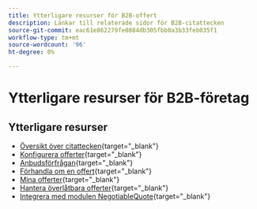```yaml
---
title: Ytterligare resurser för B2B-offert
description: Länkar till relaterade sidor för B2B-citattecken
source-git-commit: eac61e862279fe0884db305fbb0a3b33feb035f1
workflow-type: tm+mt
source-wordcount: '96'
ht-degree: 0%

---
```


# Ytterligare resurser för B2B-företag

## Ytterligare resurser

- [Översikt över citattecken](https://experienceleague.adobe.com/docs/commerce-admin/b2b/quotes/quotes.html){target="_blank"}
- [Konfigurera offerter](https://experienceleague.adobe.com/docs/commerce-admin/b2b/quotes/configure-quotes.html){target="_blank"}
- [Anbudsförfrågan](https://experienceleague.adobe.com/docs/commerce-admin/b2b/quotes/quote-request.html){target="_blank"}
- [Förhandla om en offert](https://experienceleague.adobe.com/docs/commerce-admin/b2b/quotes/quote-price-negotiation.html){target="_blank"}
- [Mina offerter](https://experienceleague.adobe.com/docs/commerce-admin/b2b/quotes/account-dashboard-my-quotes.html){target="_blank"}
- [Hantera överlåtbara offerter](https://developer.adobe.com/commerce/webapi/rest/b2b/negotiable-manage/){target="_blank"}
- [Integrera med modulen NegotiableQuote](https://developer.adobe.com/commerce/webapi/rest/b2b/negotiable-quote/){target="_blank"}
